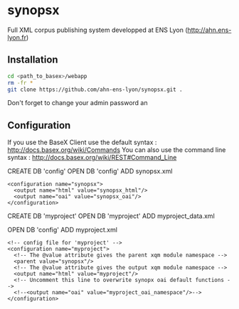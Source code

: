 synopsx
=======

Full XML corpus publishing system developped at ENS Lyon (http://ahn.ens-lyon.fr)

Installation
------------
```bash
cd <path_to_basex>/webapp
rm -fr *
git clone https://github.com/ahn-ens-lyon/synopsx.git .
```

Don't forget to change your admin password an


Configuration
-------------

If you use the BaseX Client use the default syntax : http://docs.basex.org/wiki/Commands
You can also use the command line syntax : http://docs.basex.org/wiki/REST#Command_Line


CREATE DB 'config' <!-- http://docs.basex.org/wiki/Commands#CREATE_DB -->
OPEN DB 'config'
ADD synopsx.xml <!-- http://docs.basex.org/wiki/Commands#ADD -->
```
<configuration name="synopsx">
  <output name="html" value="synopsx_html"/>
  <output name="oai" value="synopsx_oai"/>
</configuration>
```


CREATE DB 'myproject'
OPEN DB 'myproject'
ADD myproject_data.xml 
<!-- or ADD TO 'myproject/' myproject_data.zip -->


OPEN DB 'config'
ADD myproject.xml
```
<!-- config file for 'myproject' -->
<configuration name="myproject"> 
  <!-- The @value attribute gives the parent xqm module namespace -->
  <parent value="synopsx"/>  
  <!-- The @value attribute gives the output xqm module namespace -->
  <output name="html" value="myproject"/>  
  <!-- Uncomment this line to overwrite synopx oai default functions -->
  <!--<output name="oai" value="myproject_oai_namespace"/>-->
</configuration>
```
